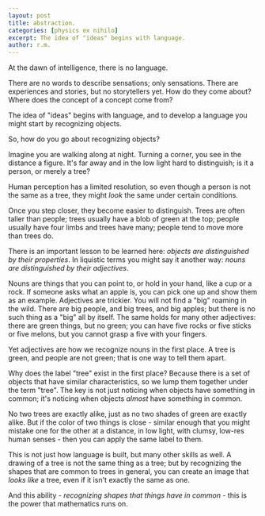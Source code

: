 ```yaml
---
layout: post
title: abstraction.
categories: [physics ex nihilo]
excerpt: The idea of "ideas" begins with language.
author: r.m.
---
```


At the dawn of intelligence, there is no language.

There are no words to describe sensations; only sensations. There are experiences and stories, but no storytellers yet. How do they come about? Where does the concept of a concept come from?

The idea of "ideas" begins with language, and to develop a language you might start by recognizing objects.

So, how do you go about recognizing objects?

Imagine you are walking along at night. Turning a corner, you see in the distance a figure. It's far away and in the low light hard to distinguish; is it a person, or merely a tree?

Human perception has a limited resolution, so even though a person is not the same as a tree, they might _look_ the same under certain conditions.

Once you step closer, they become easier to distinguish. Trees are often taller than people; trees usually have a blob of green at the top; people usually have four limbs and trees have many; people tend to move more than trees do.

There is an important lesson to be learned here: _objects are distinguished by their properties_. In liquistic terms you might say it another way: _nouns are distinguished by their adjectives_.

Nouns are things that you can point to, or hold in your hand, like a cup or a rock. If someone asks what an apple is, you can pick one up and show them as an example. Adjectives are trickier. You will not find a "big" roaming in the wild. There are big people, and big trees, and big apples; but there is no such thing as a "big" all by itself. The same holds for many other adjectives: there are green things, but no green; you can have five rocks or five sticks or five melons, but you cannot grasp a five with your fingers.

Yet adjectives are how we recognize nouns in the first place. A tree is green, and people are not green; that is one way to tell them apart.

Why does the label "tree" exist in the first place? Because there is a set of objects that have similar characteristics, so we lump them together under the term "tree". The key is not just noticing when objects have something in common; it's noticing when objects _almost_ have something in common.

No two trees are exactly alike, just as no two shades of green are exactly alike. But if the color of two things is close - similar enough that you might mistake one for the other at a distance, in low light, with clumsy, low-res human senses - then you can apply the same label to them.

This is not just how language is built, but many other skills as well. A drawing of a tree is not the same thing as a tree; but by recognizing the shapes that are common to trees in general, you can create an image that _looks like_ a tree, even if it isn't exactly the same as one.

And this ability - _recognizing shapes that things have in common_ - this is the power that mathematics runs on.